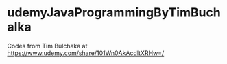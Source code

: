 # udemyJavaProgrammingByTimBuchalka
Codes from Tim Bulchaka at https://www.udemy.com/share/101Wn0AkAcdltXRHw=/
